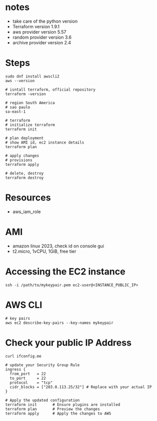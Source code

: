 # notes
- take care of the python version
- Terraform version 1.9.1
- aws provider version 5.57
- random provider version 3.6
- archive provider version 2.4

# Steps
```
sudo dnf install awscli2
aws --version

# isntall terraform, official repository
terraform -version

# region South America
# sao paulo
sa-east-1

# terraform
# initialize terraform
terraform init

# plan deployment
# show AMI id, ec2 instance details
terraform plan

# apply changes
# provisions
terraform apply

# delete, destroy
terraform destroy

```

# Resources
- aws_iam_role

# AMI
- amazon linux 2023, check id on console gui
- t2.micro, 1vCPU, 1GiB, free tier

# Accessing the EC2 instance
```
ssh -i /path/to/mykeypair.pem ec2-user@<INSTANCE_PUBLIC_IP>

```

# AWS CLI
```
# key pairs
aws ec2 describe-key-pairs --key-names mykeypair

```

# Check your public IP Address
```
curl ifconfig.me

# update your Security Group Rule
ingress {
  from_port   = 22
  to_port     = 22
  protocol    = "tcp"
  cidr_blocks = ["203.0.113.25/32"] # Replace with your actual IP
}

# Apply the updated configuration
terraform init       # Ensure plugins are installed
terraform plan       # Preview the changes
terraform apply      # Apply the changes to AWS

```